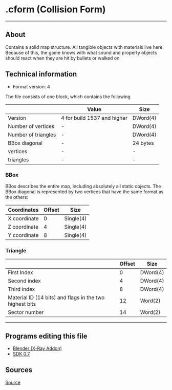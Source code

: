 # .cform (Collision Form)

___

## About

Contains a solid map structure. All tangible objects with materials live here. Because of this, the game knows with what sound and property objects should react when they are hit by bullets or walked on

## Technical information

- Format version: 4

The file consists of one block, which contains the following

|  | Value | Size |
---|---|---|
| Version | 4 for build 1537 and higher | DWord(4) |
| Number of vertices | - | DWord(4) |
| Number of triangles | - | DWord(4) |
| BBox diagonal | - | 24 bytes |
| vertices | - | - |
| triangles | - | - |

### BBox

BBox describes the entire map, including absolutely all static objects.
The BBox diagonal is represented by two vertices that have the same format as the others:

| Coordinates | Offset | Size |
---|---|---|
| X coordinate | 0 | Single(4) |
| Z coordinate | 4 | Single(4) |
| Y coordinate | 8 | Single(4) |

### Triangle

|  | Offset | Size |
---|---|---|
| First Index | 0 | DWord(4) |
| Second index | 4 | DWord(4) |
| Third index | 8 | DWord(4) |
| Material ID (14 bits) and flags in the two highest bits | 12 | Word(2) |
| Sector number | 14 | Word(2) |

___

## Programs editing this file

- [Blender (X-Ray Addon)](../../blender/index.html)
- [SDK 0.7](../../sdk/index.html)

## Sources

[Source](http://stalkerin.gameru.net/wiki/index.php?title=Level.cform)
